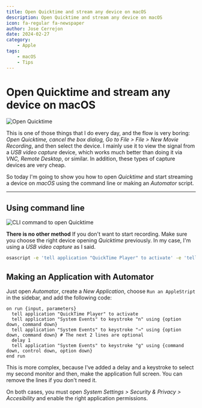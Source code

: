 ```yaml
---
title: Open Quicktime and stream any device on macOS
description: Open Quicktime and stream any device on macOS
icon: fa-regular fa-newspaper
author: Jose Cerrejon
date: 2024-02-27
category:
    - Apple
tags:
    - macOS
    - Tips
---
```


# Open Quicktime and stream any device on macOS

![Open Quicktime](/images/2024/02/open_usb_device.png "Open Quicktime shortcut")

This is one of those things that I do every day, and the flow is very boring: _Open Quicktime, cancel the box dialog, Go to File > File > New Movie Recording_, and then select the device. I mainly use it to view the signal from a _USB video capture_ device, which works much better than doing it via _VNC, Remote Desktop_, or similar. In addition, these types of capture devices are very cheap.

So today I'm going to show you how to open _Quicktime_ and start streaming a device on _macOS_ using the command line or making an _Automator_ script.

---

## Using command line

![CLI command to open Quicktime](/images/2024/02/quicktime_osascript_usb_device.png "CLI command to open Quicktime")

**There is no other method** If you don't want to start recording. Make sure you choose the right device opening _Quicktime_ previously. In my case, I'm using a _USB video capture_ as I said.

```bash
osascript -e 'tell application "QuickTime Player" to activate' -e 'tell application "System Events" to keystroke "n" using {option down, command down}'
```

## Making an Application with Automator

Just open _Automator_, create a _New Application_, choose `Run an AppleStript` in the sidebar, and add the following code:

```applescript
on run {input, parameters}
  tell application "QuickTime Player" to activate
  tell application "System Events" to keystroke "n" using {option down, command down}
  tell application "System Events" to keystroke "→" using {option down, command down} # The next 2 lines are optional
  delay 1
  tell application "System Events" to keystroke "g" using {command down, control down, option down}
end run
```

This is more complex, because I've added a delay and a keystroke to select my second monitor and then, make the application full screen. You can remove the lines if you don't need it.

On both cases, you must open _System Settings > Security & Privacy > Accesibility_ and enable the right application permissions.

